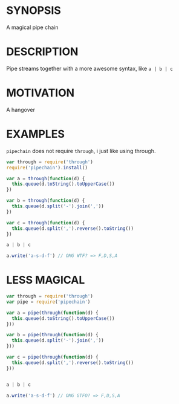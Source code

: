 # SYNOPSIS
A magical pipe chain

# DESCRIPTION
Pipe streams together with a more awesome syntax, like `a | b | c`

# MOTIVATION
A hangover

# EXAMPLES
`pipechain` does not require `through`, i just like using through.

```js
var through = require('through')
require('pipechain').install()

var a = through(function(d) {
  this.queue(d.toString().toUpperCase())
})

var b = through(function(d) {
  this.queue(d.split('-').join(','))
})

var c = through(function(d) {
  this.queue(d.split(',').reverse().toString())
})

a | b | c

a.write('a-s-d-f') // OMG WTF? => F,D,S,A
```

# LESS MAGICAL

```js
var through = require('through')
var pipe = require('pipechain')

var a = pipe(through(function(d) {
  this.queue(d.toString().toUpperCase())
}))

var b = pipe(through(function(d) {
  this.queue(d.split('-').join(','))
}))

var c = pipe(through(function(d) {
  this.queue(d.split(',').reverse().toString())
}))


a | b | c

a.write('a-s-d-f') // OMG GTFO? => F,D,S,A
```
